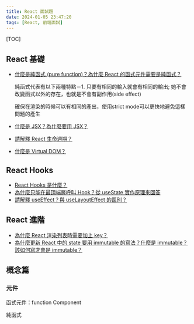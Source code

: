 ```yaml
---
title: React 面試題
date: 2024-01-05 23:47:20
tags: [React, 前端面試]
---
```


[TOC]



## React 基礎

- [什麼是純函式 (pure function)？為什麼 React 的函式元件需要是純函式？](https://www.explainthis.io/zh-hant/swe/react-pure-function)

  純函式代表有以下兩種特點－1. 只要有相同的輸入就會有相同的輸出; 她不會改變函式以外的存在，也就是不會有副作用(side effect)

  確保在渲染的時候可以有相同的產出，使用strict mode可以更快地避免這樣問題的產生

- [什麼是 JSX？為什麼要用 JSX？](https://www.explainthis.io/zh-hant/swe/what-is-jsx)

- [請解釋 React 生命週期？](https://www.explainthis.io/zh-hant/swe/react-lifecycle)

- [什麼是 Virtual DOM？](https://www.explainthis.io/zh-hant/swe/react-virtual-dom)

## React Hooks

- [React Hooks 是什麼？](https://www.explainthis.io/zh-hant/swe/what-is-react-hook)
- [為什麼只能在最頂端層呼叫 Hook？從 useState 實作原理來回答](https://www.explainthis.io/zh-hant/swe/why-call-react-hook-top-level)
- [請解釋 useEffect？與 useLayoutEffect 的區別？](https://www.explainthis.io/zh-hant/swe/use-effect-vs-use-layout-effect)

## React 進階

- [為什麼 React 渲染列表時需要加上 key？](https://www.explainthis.io/zh-hant/swe/react-why-key)
- [為什麼更新 React 中的 state 要用 immutable 的寫法？什麼是 immutable？該如何寫才會是 immutable？](https://www.explainthis.io/zh-hant/swe/react-why-immutable)

## 概念篇

### 元件

函式元件：function Component

純函式